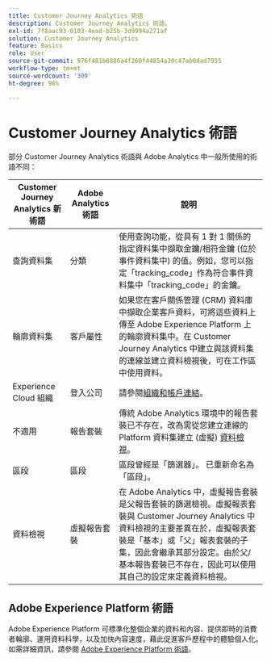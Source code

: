 ```yaml
---
title: Customer Journey Analytics 術語
description: Customer Journey Analytics 術語。
exl-id: 7f8aac93-0103-4ead-b25b-3d9994a271af
solution: Customer Journey Analytics
feature: Basics
role: User
source-git-commit: 976f481b6886a4f260f44854a30c47ab0dad7955
workflow-type: tm+mt
source-wordcount: '309'
ht-degree: 96%

---
```


# Customer Journey Analytics 術語

部分 Customer Journey Analytics 術語與 Adobe Analytics 中一般所使用的術語不同：

| Customer Journey Analytics 新術語 | Adobe Analytics 術語 | 說明 |
| --- | --- | --- |
| 查詢資料集 | 分類 | 使用查詢功能，從具有 1 對 1 關係的指定資料集中擷取金鑰/相符金鑰 (位於事件資料集中) 的值。例如，您可以指定「tracking_code」作為符合事件資料集中「tracking_code」的金鑰。 |
| 輪廓資料集 | 客戶屬性 | 如果您在客戶關係管理 (CRM) 資料庫中擷取企業客戶資料，可將這些資料上傳至 Adobe Experience Platform 上的輪廓資料集中。在 Customer Journey Analytics 中建立與該資料集的連線並建立資料檢視後，可在工作區中使用資料。 |
| Experience Cloud 組織 | 登入公司 | 請參閱[組織和帳戶連結](https://experienceleague.adobe.com/docs/core-services/interface/manage-users-and-products/organizations.html?lang=zh-Hant#topic_C31CB834F109465A82ED57FF0563B3F1)。 |
| 不適用 | 報告套裝 | 傳統 Adobe Analytics 環境中的報告套裝已不存在，改為需從您建立連線的 Platform 資料集建立 (虛擬) [資料檢視](/help/data-views/create-dataview.md)。 |
| 區段 | 區段 | 區段曾經是「篩選器」。 已重新命名為「區段」。 |
| 資料檢視 | 虛擬報告套裝 | 在 Adobe Analytics 中，虛擬報告套裝是父報告套裝的篩選檢視。虛擬報表套裝與 Customer Journey Analytics 中資料檢視的主要差異在於，虛擬報表套裝是「基本」或「父」報表套裝的子集，因此會繼承其部分設定。由於父/基本報告套裝已不存在，因此可以使用其自己的設定來定義資料檢視。 |

## Adobe Experience Platform 術語

Adobe Experience Platform 可標準化整個企業的資料和內容、提供即時的消費者輪廓、運用資料科學，以及加快內容速度，藉此促進客戶歷程中的體驗個人化。
如需詳細資訊，請參閱 [Adobe Experience Platform 術語](https://experienceleague.adobe.com/docs/experience-platform/landing/glossary.html?lang=zh-Hant)。
